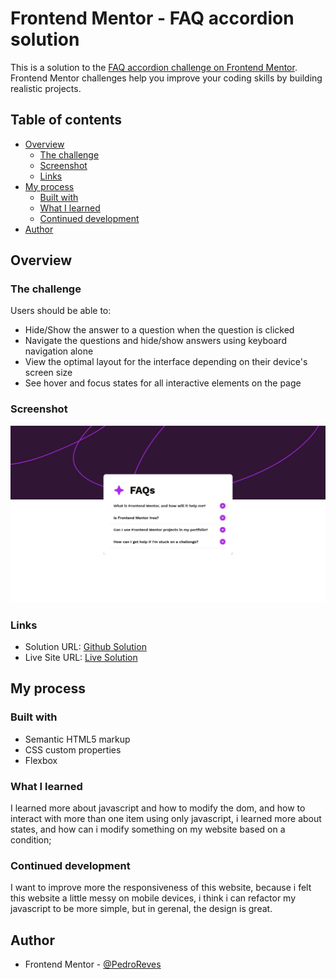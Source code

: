 # Frontend Mentor - FAQ accordion solution

This is a solution to the [FAQ accordion challenge on Frontend Mentor](https://www.frontendmentor.io/challenges/faq-accordion-wyfFdeBwBz). Frontend Mentor challenges help you improve your coding skills by building realistic projects. 

## Table of contents

- [Overview](#overview)
  - [The challenge](#the-challenge)
  - [Screenshot](#screenshot)
  - [Links](#links)
- [My process](#my-process)
  - [Built with](#built-with)
  - [What I learned](#what-i-learned)
  - [Continued development](#continued-development)
- [Author](#author)

## Overview

### The challenge

Users should be able to:

- Hide/Show the answer to a question when the question is clicked
- Navigate the questions and hide/show answers using keyboard navigation alone
- View the optimal layout for the interface depending on their device's screen size
- See hover and focus states for all interactive elements on the page

### Screenshot

![](./screenshot.jpg)

### Links

- Solution URL: [Github Solution](https://github.com/PedroReves/Faq-Page)
- Live Site URL: [Live Solution](https://pedroreves.github.io/Faq-Page/)

## My process

### Built with

- Semantic HTML5 markup
- CSS custom properties
- Flexbox

### What I learned

I learned more about javascript and how to modify the dom, and how to interact with more than one item using only javascript, i learned more about states, and how can i modify something on my website based on a condition;

### Continued development

I want to improve more the responsiveness of this website, because i felt this website a little messy on mobile devices, i think i can refactor my javascript to be more simple, but in gerenal, the design is great.

## Author

- Frontend Mentor - [@PedroReves](https://www.frontendmentor.io/profile/PedroReves)
